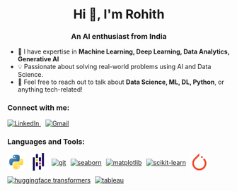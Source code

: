 <h1 align="center">Hi 👋, I'm Rohith</h1>
<h3 align="center">An AI enthusiast from India</h3>

- 🌱 I have expertise in **Machine Learning, Deep Learning, Data Analytics, Generative AI**
- 💡 Passionate about solving real-world problems using AI and Data Science.
- 💬 Feel free to reach out to talk about **Data Science, ML, DL, Python**, or anything tech-related!

<h3 align="left">Connect with me:</h3>
<div align="left">
  <a href="https://www.linkedin.com/in/rohith-siddi-4a57241a3/" target="_blank" style="margin-right: 10px;">
    <img src="https://raw.githubusercontent.com/rahuldkjain/github-profile-readme-generator/master/src/images/icons/Social/linked-in-alt.svg" alt="LinkedIn" height="30" width="40" />
  </a>
  <a href="mailto:rohithsiddi7@gmail.com" target="_blank" style="margin-right: 10px;">
    <img src="https://upload.wikimedia.org/wikipedia/commons/4/4e/Gmail_Icon.png" alt="Gmail" height="30" width="40" />
  </a>
</div>


<h3 align="left">Languages and Tools:</h3>
<div style="display: flex; flex-wrap: wrap; gap: 10px; align-items: center;">
  <a href="https://www.python.org" target="_blank"><img src="https://raw.githubusercontent.com/devicons/devicon/master/icons/python/python-original.svg" alt="python" width="40" height="40"/></a>
  <a href="https://pandas.pydata.org/" target="_blank"><img src="https://raw.githubusercontent.com/devicons/devicon/master/icons/pandas/pandas-original.svg" alt="pandas" width="40" height="40"/></a>
  <a href="https://git-scm.com/" target="_blank"><img src="https://www.vectorlogo.zone/logos/git-scm/git-scm-icon.svg" alt="git" width="40" height="40"/></a>
  <a href="https://seaborn.pydata.org/" target="_blank"><img src="https://seaborn.pydata.org/_images/logo-mark-lightbg.svg" alt="seaborn" width="40" height="40"/></a>
  <a href="https://matplotlib.org/" target="_blank"><img src="https://upload.wikimedia.org/wikipedia/commons/8/84/Matplotlib_icon.svg" alt="matplotlib" width="40" height="40"/></a>
  <a href="https://scikit-learn.org/" target="_blank"><img src="https://upload.wikimedia.org/wikipedia/commons/0/05/Scikit_learn_logo_small.svg" alt="scikit-learn" width="40" height="40"/></a>
  <a href="https://pytorch.org/" target="_blank"><img src="https://raw.githubusercontent.com/devicons/devicon/master/icons/pytorch/pytorch-original.svg" alt="pytorch" width="40" height="40"/></a>
  <a href="https://huggingface.co/transformers/" target="_blank"><img src="https://huggingface.co/datasets/huggingface/brand-assets/resolve/main/hf-logo.svg" alt="huggingface transformers" width="40" height="40"/></a>
  <a href="https://www.tableau.com/" target="_blank"><img src="https://cdn.worldvectorlogo.com/logos/tableau-software.svg" alt="tableau" width="40" height="40"/></a>
</div>

